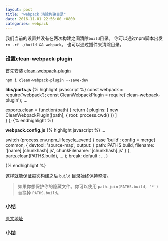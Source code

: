 ```yaml
---
layout: post
title: "webpack 清除构建目录"
date: 2016-11-01 22:56:00 +0800
categories: webpack
---
```


我们当前的设置并没有在两次构建之间清除`build`目录。
你可以通过npm脚本出发`rm -rf ./build && webpack`。
也可以通过插件来清除目录。

### 设置clean-webpack-plugin
首先安装 [clean-webpack-plugin](https://www.npmjs.com/package/clean-webpack-plugin)

`npm i clean-webpack-plugin --save-dev`

**libs/parts.js**
{% highlight javascript %}
const webpack = require('webpack');
const CleanWebpackPlugin = require('clean-webpack-plugin');
...

exports.clean = function(path) {
    return {
        plugins: [
            new CleanWebpackPlugin([path], {
                root: process.cwd()
            })
        ]      
    }
};
{% endhighlight %}

**webpack.config.js**
{% highlight javascript %}
...

switch (process.env.npm_lifecycle_event) {
    case 'build':
        config = merge(
            common,
            {
                devtool: 'source-map',
                output: {
                    path: PATHS.build,
                    filename: '[name].[chunkhash].js',
                    chunkFilename: '[chunkhash].js'
                }
            },
            parts.clean(PATHS.build),
            ...
        );
        break;
    default :
        ...
}


{% endhighlight %}

这样就能保证每次构建之后 `build` 目录始终保持整洁。

> 如果你想保护你的隐藏文件。你可以使用 `path.join(PATHS.build, '*')` 替换掉 `PATHS.build`。

### 小结

[原文地址](http://survivejs.com/webpack/building-with-webpack/cleaning-build/)

### 小结
